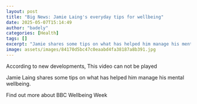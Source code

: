 ```yaml
---
layout: post
title: "Big News: Jamie Laing's everyday tips for wellbeing"
date: 2025-05-07T15:14:49
author: "badely"
categories: [Health]
tags: []
excerpt: "Jamie shares some tips on what has helped him manage his mental wellbeing."
image: assets/images/84170d5bc47c0eaabd4fa38187a8b391.jpg
---
```


According to new developments, This video can not be played

Jamie Laing shares some tips on what has helped him manage his mental wellbeing.

Find out more about BBC Wellbeing Week

